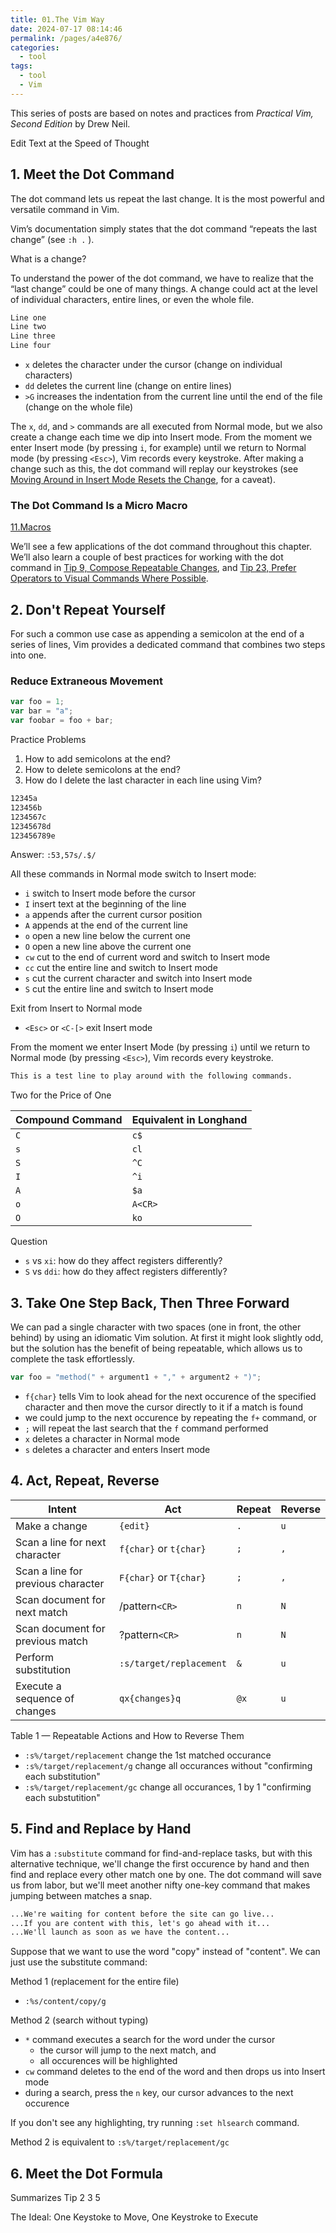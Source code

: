 ```yaml
---
title: 01.The Vim Way
date: 2024-07-17 08:14:46
permalink: /pages/a4e876/
categories: 
  - tool
tags: 
  - tool
  - Vim
---
```


This series of posts are based on notes and practices from _Practical Vim, Second Edition_ by Drew Neil.

Edit Text at the Speed of Thought

## 1. Meet the Dot Command

The dot command lets us repeat the last change. It is the most powerful and versatile command in Vim.

Vim’s documentation simply states that the dot command “repeats the last change” (see `:h .` ).

What is a change?

To understand the power of the dot command, we have to realize that the “last change” could be one of many things. A change could act at the level of individual characters, entire lines, or even the whole file.

```md
Line one
Line two
Line three
Line four
```

- `x` deletes the character under the cursor (change on individual characters)
- `dd` deletes the current line (change on entire lines)
- `>G` increases the indentation from the current line until the end of the file (change on the whole file)

The `x`, `dd`, and `>` commands are all executed from Normal mode, but we also create a change each time we dip into Insert mode. From the moment we enter Insert mode (by pressing `i`, for example) until we return to Normal mode (by pressing `<Esc>`), Vim records every keystroke. After making a change such as this, the dot command will replay our keystrokes (see [Moving Around in Insert Mode Resets the Change](02.Normal-Mode#moving-around-in-insert-mode-resets-the-change), for a caveat).

### The Dot Command Is a Micro Macro

[11.Macros](./11.Macros)

We’ll see a few applications of the dot command throughout this chapter. We’ll also learn a couple of best practices for working with the dot command in [Tip 9, Compose Repeatable Changes](./02.Normal-Mode#tip-9-compose-repeatable-changes), and [Tip 23, Prefer Operators to Visual Commands Where Possible](./04.Visual-Mode#tip-23-prefer-operators-to-visual-commands-where-possible).

## 2. Don't Repeat Yourself

For such a common use case as appending a semicolon at the end of a series of lines, Vim provides a dedicated command that combines two steps into one.

### Reduce Extraneous Movement

```js
var foo = 1;
var bar = "a";
var foobar = foo + bar;
```

Practice Problems

1. How to add semicolons at the end?
2. How to delete semicolons at the end?
3. How do I delete the last character in each line using Vim?

```md
12345a
123456b
1234567c
12345678d
123456789e
```

Answer: `:53,57s/.$/`

All these commands in Normal mode switch to Insert mode:

- `i` switch to Insert mode before the cursor
- `I` insert text at the beginning of the line
- `a` appends after the current cursor position
- `A` appends at the end of the current line
- `o` open a new line below the current one
- `O` open a new line above the current one
- `cw` cut to the end of current word and switch to Insert mode
- `cc` cut the entire line and switch to Insert mode
- `s` cut the current character and switch into Insert mode
- `S` cut the entire line and switch to Insert mode

Exit from Insert to Normal mode

- `<Esc>` or `<C-[>` exit Insert mode

From the moment we enter Insert Mode (by pressing `i`) until we return to Normal mode (by pressing `<Esc>`), Vim records every keystroke.

```md
This is a test line to play around with the following commands.
```

Two for the Price of One

| Compound Command | Equivalent in Longhand |
| ---------------- | ---------------------- |
| `C`              | `c$`                   |
| `s`              | `cl`                   |
| `S`              | `^C`                   |
| `I`              | `^i`                   |
| `A`              | `$a`                   |
| `o`              | `A<CR>`                |
| `O`              | `ko`                   |

Question

- `s` vs `xi`: how do they affect registers differently?
- `S` vs `ddi`: how do they affect registers differently?

## 3. Take One Step Back, Then Three Forward

We can pad a single character with two spaces (one in front, the other behind) by using an idiomatic Vim solution. At first it might look slightly odd, but the solution has the benefit of being repeatable, which allows us to complete the task effortlessly.

```js
var foo = "method(" + argument1 + "," + argument2 + ")";
```

- `f{char}` tells Vim to look ahead for the next occurence of the specified character and then move the cursor directly to it if a match is found
- we could jump to the next occurence by repeating the `f+` command, or
- `;` will repeat the last search that the `f` command performed
- `x` deletes a character in Normal mode
- `s` deletes a character and enters Insert mode

## 4. Act, Repeat, Reverse

| Intent                             | Act                     | Repeat | Reverse |
| ---------------------------------- | ----------------------- | ------ | ------- |
| Make a change                      | `{edit}`                | `.`    | `u`     |
| Scan a line for next character     | `f{char}` or `t{char}`  | `;`    | `,`     |
| Scan a line for previous character | `F{char}` or `T{char}`  | `;`    | `,`     |
| Scan document for next match       | /pattern`<CR>`          | `n`    | `N`     |
| Scan document for previous match   | ?pattern`<CR>`          | `n`    | `N`     |
| Perform substitution               | `:s/target/replacement` | `&`    | `u`     |
| Execute a sequence of changes      | `qx{changes}q`          | `@x`   | `u`     |

Table 1 — Repeatable Actions and How to Reverse Them

- `:s%/target/replacement` change the 1st matched occurance
- `:s%/target/replacement/g` change all occurances without "confirming each substitution"
- `:s%/target/replacement/gc` change all occurances, 1 by 1 "confirming each substutition"

## 5. Find and Replace by Hand

Vim has a `:substitute` command for find-and-replace tasks, but with this alternative technique, we'll change the first occurence by hand and then find and replace every other match one by one. The dot command will save us from labor, but we'll meet another nifty one-key command that makes jumping between matches a snap.

```md
...We're waiting for content before the site can go live...
...If you are content with this, let's go ahead with it...
...We'll launch as soon as we have the content...
```

Suppose that we want to use the word "copy" instead of "content". We can just use the substitute command:

Method 1 (replacement for the entire file)

- `:%s/content/copy/g`

Method 2 (search without typing)

- `*` command executes a search for the word under the cursor
  - the cursor will jump to the next match, and
  - all occurences will be highlighted
- `cw` command deletes to the end of the word and then drops us into Insert mode
- during a search, press the `n` key, our cursor advances to the next occurence

If you don't see any highlighting, try running `:set hlsearch` command.

Method 2 is equivalent to `:s%/target/replacement/gc`

## 6. Meet the Dot Formula

Summarizes Tip 2 3 5

The Ideal: One Keystoke to Move, One Keystroke to Execute
